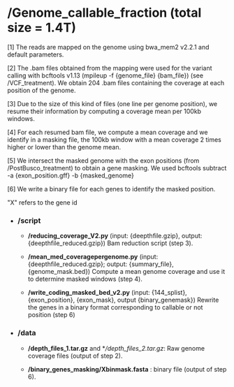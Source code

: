# /Genome_callable_fraction (total size = 1.4T)

[1] The reads are mapped on the genome using bwa_mem2 v2.2.1 and default parameters.

[2] The .bam files obtained from the mapping were used for the variant calling with bcftools v1.13 (mpileup -f {genome_file} {bam_file}) (see /VCF_treatment).
   We obtain 204 .bam files containing the coverage at each position of the genome.

[3] Due to the size of this kind of files (one line per genome position), we resume their information by computing a coverage mean per 100kb windows.

[4] For each resumed bam file, we compute a mean coverage and we identify in a masking file, the 100kb window with a mean coverage 2 times higher or lower than the genome mean.

[5] We intersect the masked genome with the exon positions (from /PostBusco_treatment) to obtain a gene masking.
   We used bcftools subtract -a {exon_position.gff} -b {masked_genome}

[6] We write a binary file for each genes to identify the masked position.

"X" refers to the gene id

- ### **/script**

	- **/reducing_coverage_V2.py** (input: {deepthfile.gzip}, output: {deepthfile_reduced.gzip})
   		Bam reduction script (step 3).

    - **/mean_med_coveragepergenome.py** (input: {deepthfile_reduced.gzip}; output: {summary_file}, {genome_mask.bed})
   		Compute a mean genome coverage and use it to determine masked windows (step 4).

    - **/write_coding_masked_bed_v2.py** (input: {144_splist}, {exon_position}, {exon_mask}, output {binary_genemask})
   		Rewrite the genes in a binary format corresponding to callable or not position (step 6)

- ### **/data** 

	- **/depth_files_1.tar.gz** and **/depth_files_2.tar.gz*: Raw genome coverage files (output of step 2).

	- **/binary_genes_masking/Xbinmask.fasta** : binary file (output of step 6).
